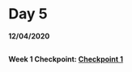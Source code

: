 # Day 5
__12/04/2020__

##

###

###

###

#### Week 1 Checkpoint: [Checkpoint 1](https://trevor-r-allen.github.io/coolsite/)
